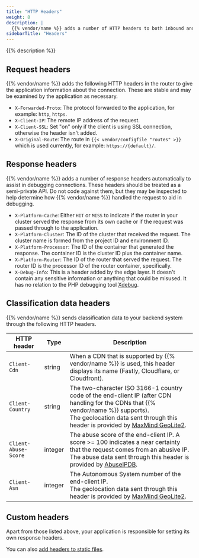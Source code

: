 ```yaml
---
title: "HTTP Headers"
weight: 8
description: |
  {{% vendor/name %}} adds a number of HTTP headers to both inbound and outbound messages. We don't modify or block existing headers on either request or response.
sidebarTitle: "Headers"
---
```


{{% description %}}

## Request headers

{{% vendor/name %}} adds the following HTTP headers in the router to give the application information about the connection. These are stable and may be examined by the application as necessary.

* `X-Forwarded-Proto`: The protocol forwarded to the application, for example: `http`, `https`.
* `X-Client-IP`: The remote IP address of the request.
* `X-Client-SSL`: Set "on" only if the client is using SSL connection, otherwise the header isn't added.
* `X-Original-Route`: The route in `{{< vendor/configfile "routes" >}}` which is used currently, for example: `https://{default}/`.

## Response headers

{{% vendor/name %}} adds a number of response headers automatically to assist in debugging connections. These headers should be treated as a semi-private API. Do not code against them, but they may be inspected to help determine how {{% vendor/name %}} handled the request to aid in debugging.

- `X-Platform-Cache`: Either `HIT` or `MISS` to indicate if the router in your cluster served the response from its own cache or if the request was passed through to the application.
- `X-Platform-Cluster`: The ID of the cluster that received the request. The cluster name is formed from the project ID and environment ID.
- `X-Platform-Processor`: The ID of the container that generated the response. The container ID is the cluster ID plus the container name.
- `X-Platform-Router`: The ID of the router that served the request. The router ID is the processor ID of the router container, specifically.
- `X-Debug-Info`: This is a header added by the edge layer. It doesn't contain any sensitive information or anything that could be misused. It has no relation to the PHP debugging tool [Xdebug](https://xdebug.org).

## Classification data headers

{{% vendor/name %}} sends classification data to your backend system through the following HTTP headers.

| HTTP header          | Type    | Description                                                                                               |
| -------------------- | ------- | --------------------------------------------------------------------------------------------------------- |
| `Client-Cdn`         | string  | When a CDN that is supported by {{% vendor/name %}} is used, this header displays its name (Fastly, Cloudflare, or Cloudfront). |
| `Client-Country`     | string  | The two-character ISO 3166-1 country code of the end-client IP (after CDN handling for the CDNs that {{% vendor/name %}} supports).<BR/> The geolocation data sent through this header is provided by [MaxMind GeoLite2](https://dev.maxmind.com/geoip/geolite2-free-geolocation-data).|
| `Client-Abuse-Score` | integer | The abuse score of the end-client IP. A score >= 100 indicates a near certainty that the request comes from an abusive IP. <BR/> The abuse data sent through this header is provided by [AbuseIPDB](https://www.abuseipdb.com/). |
| `Client-Asn`         | integer | The Autonomous System number of the end-client IP. <BR/> The geolocation data sent through this header is provided by [MaxMind GeoLite2](https://dev.maxmind.com/geoip/geolite2-free-geolocation-data).|

## Custom headers

Apart from those listed above, your application is responsible for setting its own response headers.

You can also [add headers to static files](/create-apps/web/custom-headers.md).
